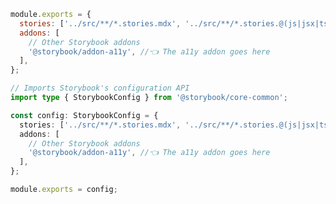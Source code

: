 ```js filename=".storybook/main.js" renderer="common" language="js"
module.exports = {
  stories: ['../src/**/*.stories.mdx', '../src/**/*.stories.@(js|jsx|ts|tsx)'],
  addons: [
    // Other Storybook addons
    '@storybook/addon-a11y', //👈 The a11y addon goes here
  ],
};
```
```ts filename=".storybook/main.ts" renderer="common" language="ts"
// Imports Storybook's configuration API
import type { StorybookConfig } from '@storybook/core-common';

const config: StorybookConfig = {
  stories: ['../src/**/*.stories.mdx', '../src/**/*.stories.@(js|jsx|ts|tsx)'],
  addons: [
    // Other Storybook addons
    '@storybook/addon-a11y', //👈 The a11y addon goes here
  ],
};

module.exports = config;
```
